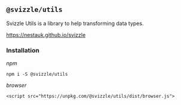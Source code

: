 ## `@svizzle/utils`

Svizzle Utils is a library to help transforming data types.

https://nestauk.github.io/svizzle

### Installation

*npm*

`npm i -S @svizzle/utils`

*browser*

`<script src="https://unpkg.com/@svizzle/utils/dist/browser.js">`
